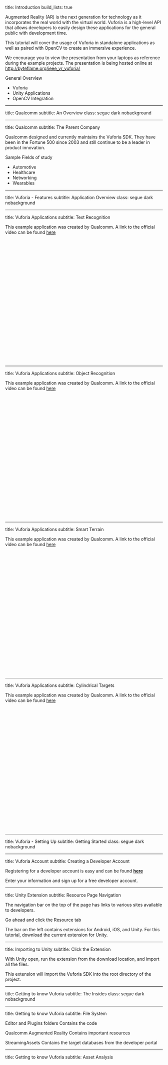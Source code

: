 <!-- Intro -->
title: Introduction
build_lists: true

Augmented Reality (AR) is the next generation for technology as it incorporates
the real world with the virtual world. Vuforia is a high-level API that allows
developers to easily design these applications for the general public with development time.

This tutorial will cover the usage of Vuforia in standalone applications as
well as paired with OpenCV to create an immersive experience.

We encourage you to view the presentation from your laptops as reference during
the example projects. The presentation is being hosted online at
http://byteflame.org/ieee_vr_vuforia/

General Overview
- Vuforia
- Unity Applications
- OpenCV Integration

---
<!-- Qualcomm -->
title: Qualcomm
subtitle: An Overview
class: segue dark nobackground

---
title: Qualcomm
subtitle: The Parent Company

Qualcomm designed and currently maintains the Vuforia SDK. They have been in the Fortune 500 since 2003 and  still continue to be a leader in product innovation.

Sample Fields of study
- Automotive
- Healthcare
- Networking
- Wearables

---
<!-- Vuforia -->
title: Vuforia - Features
subtitle: Application Overview
class: segue dark nobackground

---
title: Vuforia Applications
subtitle: Text Recognition

This example application was created by Qualcomm. A link to the official video
can be found [here](https://www.youtube.com/watch?v=KLqFQ2u52iU)

<div class="ytvideo">
	<object width="640" height="390" class="ytvideo">
		<param name="movie" value="https://www.youtube.com/v/KLqFQ2u52iU?version=3&autoplay=0&autohide=1&rel=0"></param>
		<param name="allowScriptAccess" value="always"></param>
		<embed src="https://www.youtube.com/v/KLqFQ2u52iU?version=3&autoplay=0&autohide=1&rel=0" type="application/x-shockwave-flash" allowscriptaccess="always" width="640" height="390"></embed>
	</object>
</div>

---
title: Vuforia Applications
subtitle: Object Recognition

This example application was created by Qualcomm. A link to the official video
can be found [here](https://www.youtube.com/watch?v=mXpr37pR34U)

<div class="ytvideo">
	<object width="640" height="390" class="ytvideo">
		<param name="movie" value="https://www.youtube.com/v/mXpr37pR34U?version=3&autoplay=0&autohide=1&rel=0"></param>
		<param name="allowScriptAccess" value="always"></param>
		<embed src="https://www.youtube.com/v/mXpr37pR34U?version=3&autoplay=0&autohide=1&rel=0" type="application/x-shockwave-flash" allowscriptaccess="always" width="640" height="390"></embed>
	</object>
</div>

---
title: Vuforia Applications
subtitle: Smart Terrain

This example application was created by Qualcomm. A link to the official video
can be found [here](https://www.youtube.com/watch?v=UOfN1plW_Hw)

<div class="ytvideo">
	<object width="640" height="390" class="ytvideo">
		<param name="movie" value="https://www.youtube.com/v/UOfN1plW_Hw?version=3&autoplay=0&autohide=1&rel=0"></param>
		<param name="allowScriptAccess" value="always"></param>
		<embed src="https://www.youtube.com/v/UOfN1plW_Hw?version=3&autoplay=0&autohide=1&rel=0" type="application/x-shockwave-flash" allowscriptaccess="always" width="640" height="390"></embed>
	</object>
</div>

---
title: Vuforia Applications
subtitle: Cylindrical Targets

This example application was created by Qualcomm. A link to the official video
can be found [here](https://www.youtube.com/watch?v=LqgmlkJcqA4)

<div class="ytvideo">
	<object width="640" height="390" class="ytvideo">
		<param name="movie" value="https://www.youtube.com/v/LqgmlkJcqA4?version=3&autoplay=0&autohide=1&rel=0"></param>
		<param name="allowScriptAccess" value="always"></param>
		<embed src="https://www.youtube.com/v/LqgmlkJcqA4?version=3&autoplay=0&autohide=1&rel=0" type="application/x-shockwave-flash" allowscriptaccess="always" width="640" height="390"></embed>
	</object>
</div>

---
<!-- Vuforia Getting Started -->
title: Vuforia - Setting Up
subtitle: Getting Started
class: segue dark nobackground

---
title: Vuforia Account
subtitle: Creating a Developer Account

Registering for a developer account is easy and can be found
__[here](https://developer.vuforia.com/user/register)__

Enter your information and sign up for a free developer account.

---
title: Unity Extension
subtitle: Resource Page Navigation

The navigation bar on the top of the page has links to various sites available to
developers.

Go ahead and click the Resource tab

The bar on the left contains extensions for Android, iOS, and Unity. For this tutorial,
download the current extension for Unity.

---
title: Importing to Unity
subtitle: Click the Extension

With Unity open, run the extension from the download location, and import all the files.

This extension will import the Vuforia SDK into the root directory of the project.

---
title: Getting to know Vuforia
subtitle: The Insides
class: segue dark nobackground

---
title: Getting to know Vuforia
subtitle: File System

Editor and Plugins folders
	Contains the code

Qualcomm Augmented Reality
	Contains important resources

StreamingAssets
	Contains the target databases from the developer portal

---
title: Getting to know Vuforia
subtitle: Asset Analysis
